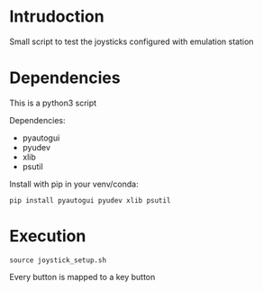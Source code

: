 # Intrudoction

Small script to test the joysticks configured with emulation station

# Dependencies

This is a python3 script

Dependencies:
 * pyautogui
 * pyudev
 * xlib
 * psutil

Install with pip in your venv/conda:

```
pip install pyautogui pyudev xlib psutil
```


# Execution


```
source joystick_setup.sh
```

Every button is mapped to a key button

